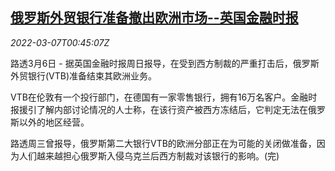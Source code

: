 <!--1646614863000-->
[俄罗斯外贸银行准备撤出欧洲市场--英国金融时报](https://cn.reuters.com/article/vtb-plan-exit-europe-0306-sun-idCNKBS2L401Z)
------

<div><i>2022-03-07T00:45:07Z</i></div><p>路透3月6日 - 据英国金融时报周日报导，在受到西方制裁的严重打击后，俄罗斯外贸银行(VTB)准备结束其欧洲业务。</p><p>VTB在伦敦有一个投行部门，在德国有一家零售银行，拥有16万名客户。金融时报援引了解内部讨论情况的人士称，在该行资产被西方冻结后，它判定无法在俄罗斯以外的地区经营。</p><p>路透周三曾报导，俄罗斯第二大银行VTB的欧洲分部正在为可能的关闭做准备，因为人们越来越担心俄罗斯入侵乌克兰后西方制裁对该银行的影响。(完)</p>
